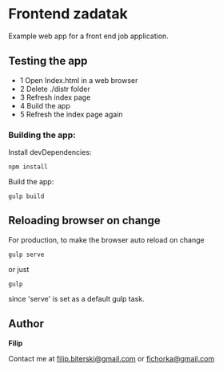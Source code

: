 # Frontend zadatak

Example web app for a front end job application.

## Testing the app

* 1 Open Index.html in a web browser
* 2 Delete ./distr folder
* 3 Refresh index page
* 4 Build the app
* 5 Refresh the index page again

### Building the app:

Install devDependencies:

```
npm install
```

Build the app:

```
gulp build
```

## Reloading browser on change

For production, to make the browser auto reload on change

```
gulp serve
```
or just
```
gulp
```
since 'serve' is set as a default gulp task.

## Author

 **Filip**
 
 Contact me at filip.biterski@gmail.com or fichorka@gmail.com